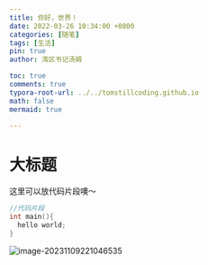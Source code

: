 ```yaml
---
title: 你好，世界！
date: 2022-03-26 10:34:00 +0800
categories: [随笔]
tags: [生活]
pin: true
author: 湾区书记汤姆

toc: true
comments: true
typora-root-url: ../../tomstillcoding.github.io
math: false
mermaid: true

---
```


# 大标题


这里可以放代码片段噢～
```c++
//代码片段
int main(){
  hello world;
}
```

![image-20231109221046535](/../blog/assets/blog_res/2021-03-30-hello-world.assets/image-20231109221046535.png)